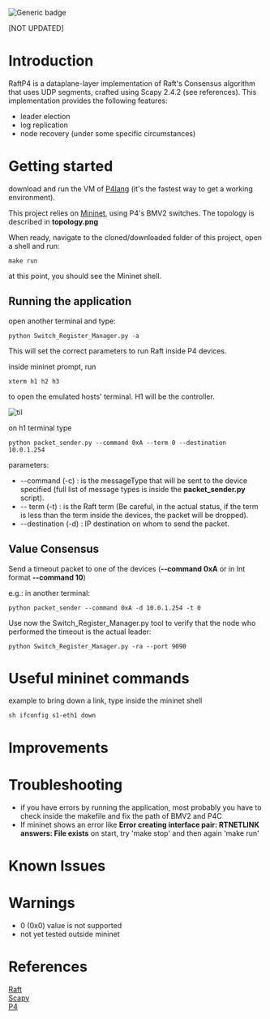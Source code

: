 
![Generic badge](https://img.shields.io/badge/PythonVersions-3.8-green.svg)

[NOT UPDATED]

# Introduction
RaftP4 is a dataplane-layer implementation of Raft's Consensus algorithm that
uses UDP segments, crafted using Scapy 2.4.2 (see references).
This implementation provides the following features:
* leader election
* log replication
* node recovery (under some specific circumstances)

# Getting started
download and run the VM of [P4lang](https://www.github.com/p4lang/tutorials) (it's the fastest way to get a working environment).

This project relies on [Mininet](http://mininet.org), using P4's BMV2 switches.
The topology is described in **topology.png**

When ready, navigate to the cloned/downloaded folder of this project, open a shell and run:
```
make run
```
at this point, you should see the Mininet shell.

## Running the application
open another terminal and type:
```
python Switch_Register_Manager.py -a
```
This will set the correct parameters to run Raft inside P4 devices. 

inside mininet prompt, run 
```
xterm h1 h2 h3
```
to open the emulated hosts' terminal. H1 will be the controller.

![til](docu/opening_mininet.gif)

on h1 terminal type
```
python packet_sender.py --command 0xA --term 0 --destination 10.0.1.254
```
parameters:
* --command (-c) : is the messageType that will be sent to the device specified (full list of message types is inside the **packet_sender.py** script).
* -- term (-t) : is the Raft term (Be careful, in the actual status, if the term is less than the term inside the devices, the packet will be dropped).
* --destination (-d) : IP destination on whom to send the packet. 

## Value Consensus
Send a timeout packet to one of the devices (**--command 0xA** or in Int format **--command 10**)

e.g.: in another terminal: 
```
python packet_sender --command 0xA -d 10.0.1.254 -t 0
```

Use now the Switch_Register_Manager.py tool to verify that the node who performed the timeout is the actual leader:

```
python Switch_Register_Manager.py -ra --port 9090
```
# Useful mininet commands
example to bring down a link, type inside the mininet shell
```
sh ifconfig s1-eth1 down
```

# Improvements

# Troubleshooting
* if you have errors by running the application, most probably you have to check inside the makefile
and fix the path of BMV2 and P4C
* If mininet shows an error like **Error creating interface pair: RTNETLINK answers: File exists** on start, try 'make stop' and then again 'make run'

# Known Issues

# Warnings
* 0 (0x0) value is not supported
* not yet tested outside mininet

# References
[Raft](https://raft.github.io/) <br>
[Scapy](https://scapy.net/) <br>
[P4](https://p4.org) <br>
